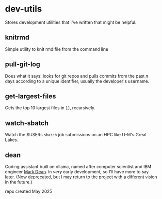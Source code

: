 # dev-utils
Stores development utilities that I've written that might be helpful.

## knitrmd
Simple utility to knit rmd file from the command line

## pull-git-log
Does what it says: looks for git repos and pulls commits from the past $n$ days according to a unique identifier, usually the developer's username.

## get-largest-files
Gets the top 10 largest files in (.), recursively.

## watch-sbatch
Watch the $USERs `sbatch` job submissions on an HPC like U-M's Great Lakes.
## dean
Coding assistant built on ollama, named after computer scientist and IBM engineer [Mark Dean](https://www.ibm.com/history/mark-dean). In *very* early development, so I'll have more to say later. (Now deprecated, but I may return to the project with a different vision in the future.)

repo created May 2025
